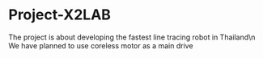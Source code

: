 # Project-X2LAB
The project is about developing the fastest line tracing robot in Thailand\n
We have planned to use coreless motor as a main drive
